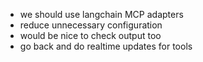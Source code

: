 * we should use langchain MCP adapters
* reduce unnecessary configuration
* would be nice to check output too
* go back and do realtime updates for tools